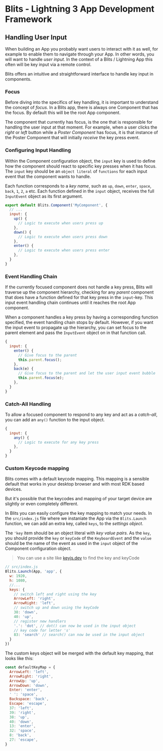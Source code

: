 # Blits - Lightning 3 App Development Framework

## Handling User Input

When building an App you probably want users to interact with it as well, for example to enable them to navigate through your App. In other words, you will want to handle _user input_. In the context of a Blits / Lightning App this often will be key input via a remote control.

Blits offers an intuitive and straightforward interface to handle key input in components.

### Focus

Before diving into the specifics of key handling, it is important to understand the concept of _focus_. In a Blits app, there is always one Component that has the focus. By default this will be the root App component.

The component that currently has focus, is the one that is responsible for handling the user input at that moment. For example, when a user clicks the _right_ or _left_ button while a _Poster Component_ has focus, it is that instance of the Poster Component that will initially _receive_ the key press event.

### Configuring Input Handling

Within the Component configuration object, the `input` key is used to define how the component should react to specific key presses when it has focus. The `input` key should be an `object literal` of `functions` for each input event that the component wants to handle.

Each function corresponds to a _key name_, such as `up`, `down`, `enter`, `space`, `back`, `1`, `2`, `a` etc. Each function defined in the `input` object, receives the full `InputEvent` object as its first argument.

```javascript
export default Blits.Component('MyComponent', {
  // ...
  input: {
    up() {
      // Logic to execute when users press up
    },
    down() {
      // Logic to execute when users press down
    },
    enter() {
      // Logic to execute when users press enter
    },
  }
}
```

### Event Handling Chain

If the currently focused component does not handle a key press, Blits will traverse up the component hierarchy, checking for any _parent_ component that does have a function defined for that key press in the `input`-key. This input event handling chain continues until it reaches the root App component.

When a component handles a key press by having a corresponding function specified, the event handling chain stops by default. However, if you want the input event to propagate up the hierarchy, you can set focus to the parent element and pass the `InputEvent` object on in that function call.

```javascript
{
  input: {
    enter() {
      // Give focus to the parent
      this.parent.focus();
    },
    back(e) {
      // Give focus to the parent and let the user input event bubble
      this.parent.focus(e);
    },
  }
}
```

### Catch-All Handling

To allow a focused component to respond to any key and act as a _catch-all_, you can add an `any()` function to the input object.

```javascript
{
  input: {
    any() {
      // Logic to execute for any key press
    },
  }
}
```

### Custom Keycode mapping

Blits comes with a default keycode mapping. This mapping is a sensible default that works in your desktop browser and with most RDK based devices.

But it's possible that the keycodes and mapping of your target device are slightly or even completely different.

In Blits you can easily configure the key mapping to match your needs. In the `src/index.js` file where we instaniate the App via the `Blits.Launch` function, we can add an extra key, called `keys`, to the _settings object_.

The `'key` item should be an object literal with _key value pairs_. As the `key`, you should provide the `key` or `keyCode` of the `KeyboardEvent` and the `value` should be the name of the event as used in the `input` object of the Component configuration object.

> You can use a site like [keyjs.dev](https://keyjs.dev/) to find the key and keyCode

```js
// src/index.js
Blits.Launch(App, 'app', {
  w: 1920,
  h: 1080,
  //...
  keys: {
    // switch left and right using the key
    ArrowLeft: 'right',
    ArrowRight: 'left',
    // switch up and down using the keyCode
    38: 'down',
    40: 'up',
    // register new handlers
    '.': 'dot', // dot() can now be used in the input object
    // key code for letter 's'
    83: 'search' // search() can now be used in the input object
  }
})
```

The custom keys object will be merged with the default key mapping, that looks like this:

```js
const defaultKeyMap = {
  ArrowLeft: 'left',
  ArrowRight: 'right',
  ArrowUp: 'up',
  ArrowDown: 'down',
  Enter: 'enter',
  ' ': 'space',
  Backspace: 'back',
  Escape: 'escape',
  37: 'left',
  39: 'right',
  38: 'up',
  40: 'down',
  13: 'enter',
  32: 'space',
  8: 'back',
  27: 'escape',
}
```
